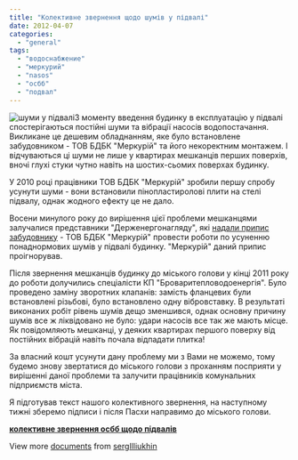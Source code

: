 ```yaml
---
title: "Колективне звернення щодо шумів у підвалі"
date: 2012-04-07
categories: 
  - "general"
tags: 
  - "водоснабжение"
  - "меркурий"
  - "nasos"
  - "осбб"
  - "подвал"
---
```


![](http://shevchenko4a.brovary.org/wp-content/uploads/2012/04/shumi-u-pidvali.jpg "шуми у підвалі")З моменту введення будинку в експлуатацію у підвалі спостерігаються постійні шуми та вібрації насосів водопостачання. Викликане це дешевим обладнанням, яке було встановлене забудовником - ТОВ БДБК "Меркурій" та його некоректним монтажем. І відчуваються ці шуми не лише у квартирах мешканців перших поверхів, вночі глухі стуки чутно навіть на шостих-сьомих поверхах будинку.

У 2010 році працівники ТОВ БДБК "Меркурій" зробили першу спробу усунути шуми - вони встановили пінопластиролові плити на стелі підвалу, однак жодного ефекту це не дало.

Восени минулого року до вирішення цієї проблеми мешканцями залучалися представники "Держенергонагляду", які [надали припис забудовнику](http://shevchenko4a.brovary.org/o-vibratsiyah-nasosov-v-podvale/ "О вибрациях насосов в подвале") - ТОВ БДБК "Меркурій" провести роботи по усуненню понаднормових шумів у підвалі будинку. <!--more-->"Меркурій" даний припис проігнорував.

Після звернення мешканців будинку до міського голови у кінці 2011 року до роботи долучились спеціалісти КП "Броваритепловодоенергія". Було проведено заміну зворотних клапанів: замість фланцевих були встановлені різьбові, було встановлено одну вібровставку. В результаті виконаних робіт рівень шумів дещо зменшився, однак основну причину шумів все ж ліквідовано не було: удари насосів все так же мають місце. Як повідомляють мешканці, у деяких квартирах першого поверху від постійних вібрацій навіть почала відпадати плитка!

За власний кошт усунути дану проблему ми з Вами не можемо, тому будемо знову звертатися до міського голови з проханням посприяти у вирішенні даної проблеми та залучити працівників комунальних підприємств міста.

Я підготував текст нашого колективного звернення, на наступному тижні зберемо підписи і після Пасхи направимо до міського голови.

**[колективне звернення осбб щодо підвалів](http://www.slideshare.net/sergIlliukhin/ss-12310458 "колективне звернення осбб щодо підвалів")**     

View more [documents](http://www.slideshare.net/) from [sergIlliukhin](http://www.slideshare.net/sergIlliukhin)
